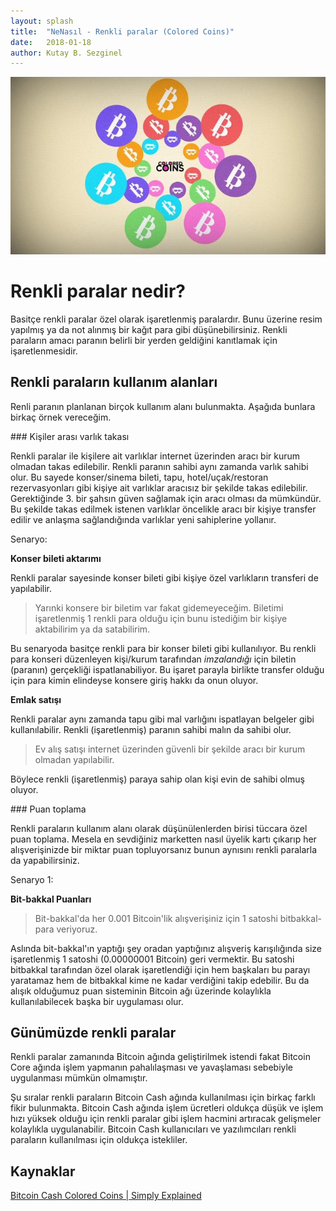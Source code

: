 ```yaml
---
layout: splash
title:  "NeNasıl - Renkli paralar (Colored Coins)"
date:   2018-01-18
author: Kutay B. Sezginel
---
```

![colored-coins](/assets/img/posts/colored-coins.jpg)

Renkli paralar nedir?
=====================
Basitçe renkli paralar özel olarak işaretlenmiş paralardır.
Bunu üzerine resim yapılmış ya da not alınmış bir kağıt para
gibi düşünebilirsiniz.
Renkli paraların amacı paranın belirli bir yerden geldiğini
kanıtlamak için işaretlenmesidir.

Renkli paraların kullanım alanları
----------------------------------

Renli paranın planlanan birçok kullanım alanı bulunmakta.
Aşağıda bunlara birkaç örnek vereceğim.

### Kişiler arası varlık takası

Renkli paralar ile kişilere ait varlıklar internet üzerinden
aracı bir kurum olmadan takas edilebilir.
Renkli paranın sahibi aynı zamanda varlık sahibi olur.
Bu sayede konser/sinema bileti, tapu, hotel/uçak/restoran rezervasyonları gibi kişiye ait varlıklar aracısız bir şekilde takas edilebilir.
Gerektiğinde 3. bir şahsın güven sağlamak için aracı olması da mümkündür.
Bu şekilde takas edilmek istenen varlıklar öncelikle aracı bir kişiye transfer edilir ve anlaşma sağlandığında varlıklar yeni
sahiplerine yollanır.


Senaryo:

**Konser bileti aktarımı**

Renkli paralar sayesinde konser bileti gibi kişiye özel varlıkların transferi de yapılabilir.

> Yarınki konsere bir biletim var fakat gidemeyeceğim.
Biletimi işaretlenmiş 1 renkli para olduğu için bunu istediğim
bir kişiye aktabilirim ya da satabilirim.

Bu senaryoda basitçe renkli para bir konser bileti gibi kullanılıyor. Bu renkli para konseri düzenleyen kişi/kurum tarafından *imzalandığı* için biletin (paranın) gerçekliği
ispatlanabiliyor. Bu işaret parayla birlikte transfer olduğu için para kimin elindeyse konsere giriş hakkı da onun oluyor.

**Emlak satışı**

Renkli paralar aynı zamanda tapu gibi mal varlığını ispatlayan
belgeler gibi kullanılabilir.
Renkli (işaretlenmiş) paranın sahibi malın da sahibi olur.

> Ev alış satışı internet üzerinden güvenli bir şekilde aracı bir kurum olmadan yapılabilir.

Böylece renkli (işaretlenmiş) paraya sahip olan kişi evin de sahibi olmuş oluyor.

### Puan toplama

Renkli paraların kullanım alanı olarak düşünülenlerden birisi
tüccara özel puan toplama.
Mesela en sevdiğiniz marketten nasıl üyelik kartı çıkarıp her
alışverişinizde bir miktar puan topluyorsanız bunun aynısını
renkli paralarla da yapabilirsiniz.

Senaryo 1:

**Bit-bakkal Puanları**

> Bit-bakkal'da her 0.001 Bitcoin'lik alışverişiniz için 1 satoshi bitbakkal-para veriyoruz.

Aslında bit-bakkal'ın yaptığı şey oradan yaptığınız alışveriş karışılığında size işaretlenmiş 1 satoshi (0.00000001 Bitcoin) geri vermektir.
Bu satoshi bitbakkal tarafından özel olarak işaretlendiği için hem başkaları bu parayı yaratamaz hem de bitbakkal kime ne kadar verdiğini takip edebilir.
Bu da alışık olduğumuz puan sisteminin Bitcoin ağı üzerinde
kolaylıkla kullanılabilecek başka bir uygulaması olur.

Günümüzde renkli paralar
-------------------------

Renkli paralar zamanında Bitcoin ağında geliştirilmek istendi
fakat Bitcoin Core ağında işlem yapmanın pahalılaşması ve
yavaşlaması sebebiyle uygulanması mümkün olmamıştır.

Şu sıralar renkli paraların Bitcoin Cash ağında kullanılması için birkaç farklı fikir bulunmakta.
Bitcoin Cash ağında işlem ücretleri oldukça düşük ve işlem
hızı yüksek olduğu için renkli paralar gibi işlem hacmini
artıracak gelişmeler kolaylıkla uygulanabilir.
Bitcoin Cash kullanıcıları ve yazılımcıları renkli paraların kullanılması için oldukça istekliler.

Kaynaklar
---------

[Bitcoin Cash Colored Coins | Simply Explained](https://www.youtube.com/watch?v=889JSfIaPzs)
